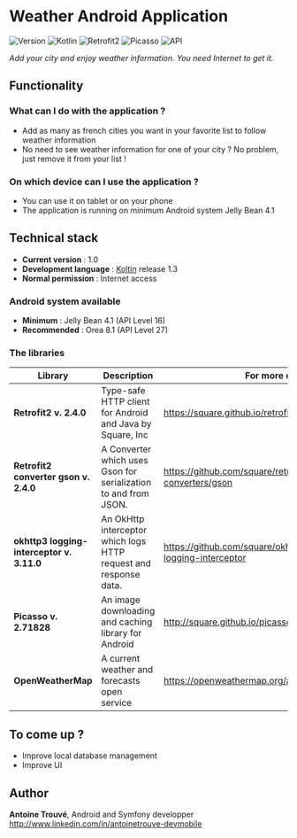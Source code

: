 # Weather Android Application

![Version](https://img.shields.io/badge/version-1.0-green.svg)
![Kotlin](https://img.shields.io/badge/Kotlin-1.3-%37a1ff.svg)
![Retrofit2](https://img.shields.io/badge/Retrofit2-2.4.0-%2348B983.svg)
![Picasso](https://img.shields.io/badge/Picasso-2.71828-%23B94948.svg)
![API](https://img.shields.io/badge/Api-OpenWeatherMap-orange.svg)

*Add your city and enjoy weather information. You need Internet to get it.*

## Functionality

### What can I do with the application ?
- Add as many as french cities you want in your favorite list to follow weather information
- No need to see weather information for one of your city ? No problem, just remove it from your list !

### On which device can I use the application ?
- You can use it on tablet or on your phone
- The application is running on minimum Android system Jelly Bean 4.1

## Technical stack
- **Current version** : 1.0
- **Development language** : [Koltin](https://kotlinlang.org/) release 1.3
- **Normal permission** : Internet access 

### Android system available
- **Minimum** : Jelly Bean 4.1 (API Level 16)
- **Recommended** : Orea 8.1 (API Level 27)

### The libraries
| Library | Description | For more detail |
| ----------- | ----------- | ----------- |
| **Retrofit2 v. 2.4.0** | Type-safe HTTP client for Android and Java by Square, Inc | https://square.github.io/retrofit/
| **Retrofit2 converter gson v. 2.4.0** | A Converter which uses Gson for serialization to and from JSON. | https://github.com/square/retrofit/tree/master/retrofit-converters/gson
| **okhttp3 logging-interceptor v. 3.11.0** | An OkHttp interceptor which logs HTTP request and response data. | https://github.com/square/okhttp/tree/master/okhttp-logging-interceptor
| **Picasso v. 2.71828** | An image downloading and caching library for Android | http://square.github.io/picasso/
| **OpenWeatherMap** | A current weather and forecasts open service | https://openweathermap.org/api

## To come up ?
- Improve local database management
- Improve UI

## Author
**Antoine Trouvé**, Android and Symfony developper
http://www.linkedin.com/in/antoinetrouve-devmobile

